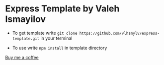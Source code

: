# Express Template by Valeh Ismayilov

- To get template write ``` git clone https://github.com/vlhsmylv/express-template.git ``` in your terminal

- To use write ``` npm install ``` in template directory

[Buy me a coffee](https://www.buymeacoffee.com/valehism)
